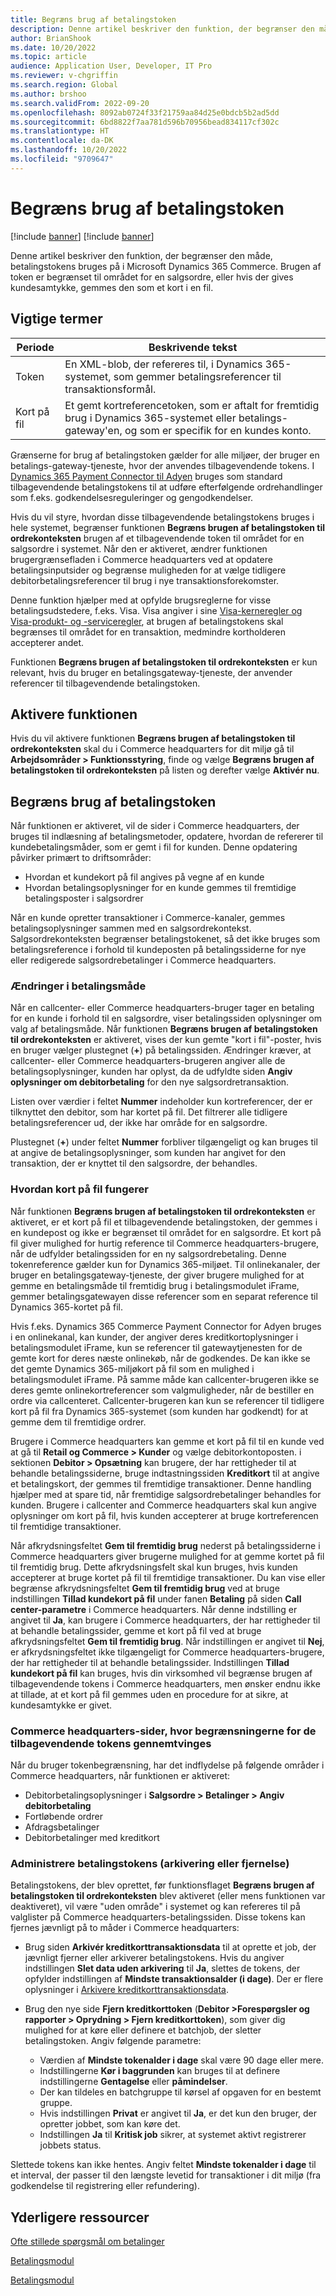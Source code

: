 ```yaml
---
title: Begræns brug af betalingstoken
description: Denne artikel beskriver den funktion, der begrænser den måde, betalingstokens bruges på i Microsoft Dynamics 365 Commerce.
author: BrianShook
ms.date: 10/20/2022
ms.topic: article
audience: Application User, Developer, IT Pro
ms.reviewer: v-chgriffin
ms.search.region: Global
ms.author: brshoo
ms.search.validFrom: 2022-09-20
ms.openlocfilehash: 8092ab0724f33f21759aa84d25e0bdcb5b2ad5dd
ms.sourcegitcommit: 6bd8822f7aa781d596b70956bead834117cf302c
ms.translationtype: HT
ms.contentlocale: da-DK
ms.lasthandoff: 10/20/2022
ms.locfileid: "9709647"
---
```

# <a name="limit-payment-token-usage"></a>Begræns brug af betalingstoken

[!include [banner](../includes/banner.md)]
[!include [banner](../includes/preview-banner.md)]

Denne artikel beskriver den funktion, der begrænser den måde, betalingstokens bruges på i Microsoft Dynamics 365 Commerce. Brugen af token er begrænset til området for en salgsordre, eller hvis der gives kundesamtykke, gemmes den som et kort i en fil.

## <a name="key-terms"></a>Vigtige termer

| Periode | Beskrivende tekst |
|---|---|
| Token | En XML-blob, der refereres til, i Dynamics 365-systemet, som gemmer betalingsreferencer til transaktionsformål. |
| Kort på fil | Et gemt kortreferencetoken, som er aftalt for fremtidig brug i Dynamics 365-systemet eller betalings-gateway'en, og som er specifik for en kundes konto. |

Grænserne for brug af betalingstoken gælder for alle miljøer, der bruger en betalings-gateway-tjeneste, hvor der anvendes tilbagevendende tokens. I [Dynamics 365 Payment Connector til Adyen](adyen-connector.md) bruges som standard tilbagevendende betalingstokens til at udføre efterfølgende ordrehandlinger som f.eks. godkendelsesreguleringer og gengodkendelser.

Hvis du vil styre, hvordan disse tilbagevendende betalingstokens bruges i hele systemet, begrænser funktionen **Begræns brugen af betalingstoken til ordrekonteksten** brugen af et tilbagevendende token til området for en salgsordre i systemet. Når den er aktiveret, ændrer funktionen brugergrænsefladen i Commerce headquarters ved at opdatere betalingsinputsider og begrænse muligheden for at vælge tidligere debitorbetalingsreferencer til brug i nye transaktionsforekomster.

Denne funktion hjælper med at opfylde brugsreglerne for visse betalingsudstedere, f.eks. Visa. Visa angiver i sine [Visa-kerneregler og Visa-produkt- og -serviceregler](https://usa.visa.com/content/dam/VCOM/download/about-visa/visa-rules-public.pdf), at brugen af betalingstokens skal begrænses til området for en transaktion, medmindre kortholderen accepterer andet.

Funktionen **Begræns brugen af betalingstoken til ordrekonteksten** er kun relevant, hvis du bruger en betalingsgateway-tjeneste, der anvender referencer til tilbagevendende betalingstoken.

## <a name="enable-the-feature"></a>Aktivere funktionen

Hvis du vil aktivere funktionen **Begræns brugen af betalingstoken til ordrekonteksten** skal du i Commerce headquarters for dit miljø gå til **Arbejdsområder \> Funktionsstyring**, finde og vælge **Begræns brugen af betalingstoken til ordrekonteksten** på listen og derefter vælge **Aktivér nu**.

## <a name="limit-payment-token-usage"></a>Begræns brug af betalingstoken

Når funktionen er aktiveret, vil de sider i Commerce headquarters, der bruges til indlæsning af betalingsmetoder, opdatere, hvordan de refererer til kundebetalingsmåder, som er gemt i fil for kunden. Denne opdatering påvirker primært to driftsområder:

- Hvordan et kundekort på fil angives på vegne af en kunde
- Hvordan betalingsoplysninger for en kunde gemmes til fremtidige betalingsposter i salgsordrer

Når en kunde opretter transaktioner i Commerce-kanaler, gemmes betalingsoplysninger sammen med en salgsordrekontekst. Salgsordrekonteksten begrænser betalingstokenet, så det ikke bruges som betalingsreference i forhold til kundeposten på betalingssiderne for nye eller redigerede salgsordrebetalinger i Commerce headquarters.

### <a name="payment-form-changes"></a>Ændringer i betalingsmåde

Når en callcenter- eller Commerce headquarters-bruger tager en betaling for en kunde i forhold til en salgsordre, viser betalingssiden oplysninger om valg af betalingsmåde. Når funktionen **Begræns brugen af betalingstoken til ordrekonteksten** er aktiveret, vises der kun gemte "kort i fil"-poster, hvis en bruger vælger plustegnet (**+**) på betalingssiden. Ændringer kræver, at callcenter- eller Commerce headquarters-brugeren angiver alle de betalingsoplysninger, kunden har oplyst, da de udfyldte siden **Angiv oplysninger om debitorbetaling** for den nye salgsordretransaktion.

Listen over værdier i feltet **Nummer** indeholder kun kortreferencer, der er tilknyttet den debitor, som har kortet på fil. Det filtrerer alle tidligere betalingsreferencer ud, der ikke har område for en salgsordre.

Plustegnet (**+**) under feltet **Nummer** forbliver tilgængeligt og kan bruges til at angive de betalingsoplysninger, som kunden har angivet for den transaktion, der er knyttet til den salgsordre, der behandles.

### <a name="how-cards-on-file-work"></a>Hvordan kort på fil fungerer

Når funktionen **Begræns brugen af betalingstoken til ordrekonteksten** er aktiveret, er et kort på fil et tilbagevendende betalingstoken, der gemmes i en kundepost og ikke er begrænset til området for en salgsordre. Et kort på fil giver mulighed for hurtig reference til Commerce headquarters-brugere, når de udfylder betalingssiden for en ny salgsordrebetaling. Denne tokenreference gælder kun for Dynamics 365-miljøet. Til onlinekanaler, der bruger en betalingsgateway-tjeneste, der giver brugere mulighed for at gemme en betalingsmåde til fremtidig brug i betalingsmodulet iFrame, gemmer betalingsgatewayen disse referencer som en separat reference til Dynamics 365-kortet på fil.

Hvis f.eks. Dynamics 365 Commerce Payment Connector for Adyen bruges i en onlinekanal, kan kunder, der angiver deres kreditkortoplysninger i betalingsmodulet iFrame, kun se referencer til gatewaytjenesten for de gemte kort for deres næste onlinekøb, når de godkendes. De kan ikke se det gemte Dynamics 365-miljøkort på fil som en mulighed i betalingsmodulet iFrame. På samme måde kan callcenter-brugeren ikke se deres gemte onlinekortreferencer som valgmuligheder, når de bestiller en ordre via callcenteret. Callcenter-brugeren kan kun se referencer til tidligere kort på fil fra Dynamics 365-systemet (som kunden har godkendt) for at gemme dem til fremtidige ordrer.

Brugere i Commerce headquarters kan gemme et kort på fil til en kunde ved at gå til **Retail og Commerce \> Kunder** og vælge debitorkontoposten. i sektionen **Debitor \> Opsætning** kan brugere, der har rettigheder til at behandle betalingssiderne, bruge indtastningssiden **Kreditkort** til at angive et betalingskort, der gemmes til fremtidige transaktioner. Denne handling hjælper med at spare tid, når fremtidige salgsordrebetalinger behandles for kunden. Brugere i callcenter and Commerce headquarters skal kun angive oplysninger om kort på fil, hvis kunden accepterer at bruge kortreferencen til fremtidige transaktioner.

Når afkrydsningsfeltet **Gem til fremtidig brug** nederst på betalingssiderne i Commerce headquarters giver brugerne mulighed for at gemme kortet på fil til fremtidig brug. Dette afkrydsningsfelt skal kun bruges, hvis kunden accepterer at bruge kortet på fil til fremtidige transaktioner. Du kan vise eller begrænse afkrydsningsfeltet **Gem til fremtidig brug** ved at bruge indstillingen **Tillad kundekort på fil** under fanen **Betaling** på siden **Call center-parametre** i Commerce headquarters. Når denne indstilling er angivet til **Ja**, kan brugere i Commerce headquarters, der har rettigheder til at behandle betalingssider, gemme et kort på fil ved at bruge afkrydsningsfeltet **Gem til fremtidig brug**. Når indstillingen er angivet til **Nej**, er afkrydsningsfeltet ikke tilgængeligt for Commerce headquarters-brugere, der har rettigheder til at behandle betalingssider. Indstillingen **Tillad kundekort på fil** kan bruges, hvis din virksomhed vil begrænse brugen af tilbagevendende tokens i Commerce headquarters, men ønsker endnu ikke at tillade, at et kort på fil gemmes uden en procedure for at sikre, at kundesamtykke er givet.

### <a name="commerce-headquarters-pages-where-the-recurring-token-restrictions-are-enforced"></a>Commerce headquarters-sider, hvor begrænsningerne for de tilbagevendende tokens gennemtvinges

Når du bruger tokenbegrænsning, har det indflydelse på følgende områder i Commerce headquarters, når funktionen er aktiveret:

- Debitorbetalingsoplysninger i **Salgsordre \> Betalinger \> Angiv debitorbetaling**
- Fortløbende ordrer
- Afdragsbetalinger
- Debitorbetalinger med kreditkort

### <a name="manage-payment-tokens-archiving-or-removal"></a>Administrere betalingstokens (arkivering eller fjernelse)

Betalingstokens, der blev oprettet, før funktionsflaget **Begræns brugen af betalingstoken til ordrekonteksten** blev aktiveret (eller mens funktionen var deaktiveret), vil være "uden område" i systemet og kan refereres til på valglister på Commerce headquarters-betalingssiden. Disse tokens kan fjernes jævnligt på to måder i Commerce headquarters:

- Brug siden **Arkivér kreditkorttransaktionsdata** til at oprette et job, der jævnligt fjerner eller arkiverer betalingstokens. Hvis du angiver indstillingen **Slet data uden arkivering** til **Ja**, slettes de tokens, der opfylder indstillingen af **Mindste transaktionsalder (i dage)**. Der er flere oplysninger i [Arkivere kreditkorttransaktionsdata](archive-cc-data.md).
- Brug den nye side **Fjern kreditkorttoken** (**Debitor \>Forespørgsler og rapporter \> Oprydning \> Fjern kreditkorttoken**), som giver dig mulighed for at køre eller definere et batchjob, der sletter betalingstoken. Angiv følgende parametre:

    - Værdien af **Mindste tokenalder i dage** skal være 90 dage eller mere.
    - Indstillingerne **Kør i baggrunden** kan bruges til at definere indstillingerne **Gentagelse** eller **påmindelser**.
    - Der kan tildeles en batchgruppe til kørsel af opgaven for en bestemt gruppe.
    - Hvis indstillingen **Privat** er angivet til **Ja**, er det kun den bruger, der opretter jobbet, som kan køre det.
    - Indstillingen **Ja** til **Kritisk job** sikrer, at systemet aktivt registrerer jobbets status.

Slettede tokens kan ikke hentes. Angiv feltet **Mindste tokenalder i dage** til et interval, der passer til den længste levetid for transaktioner i dit miljø (fra godkendelse til registrering eller refundering).

## <a name="additional-resources"></a>Yderligere ressourcer

[Ofte stillede spørgsmål om betalinger](payments-retail.md)

[Betalingsmodul](../add-checkout-module.md)

[Betalingsmodul](../payment-module.md)
